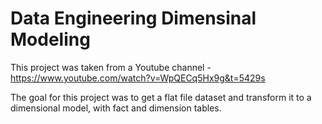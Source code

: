 # Data Engineering Dimensinal Modeling
This project was taken from a Youtube channel - https://www.youtube.com/watch?v=WpQECq5Hx9g&t=5429s

The goal for this project was to get a flat file dataset and transform it to a dimensional model, with fact and dimension tables.

